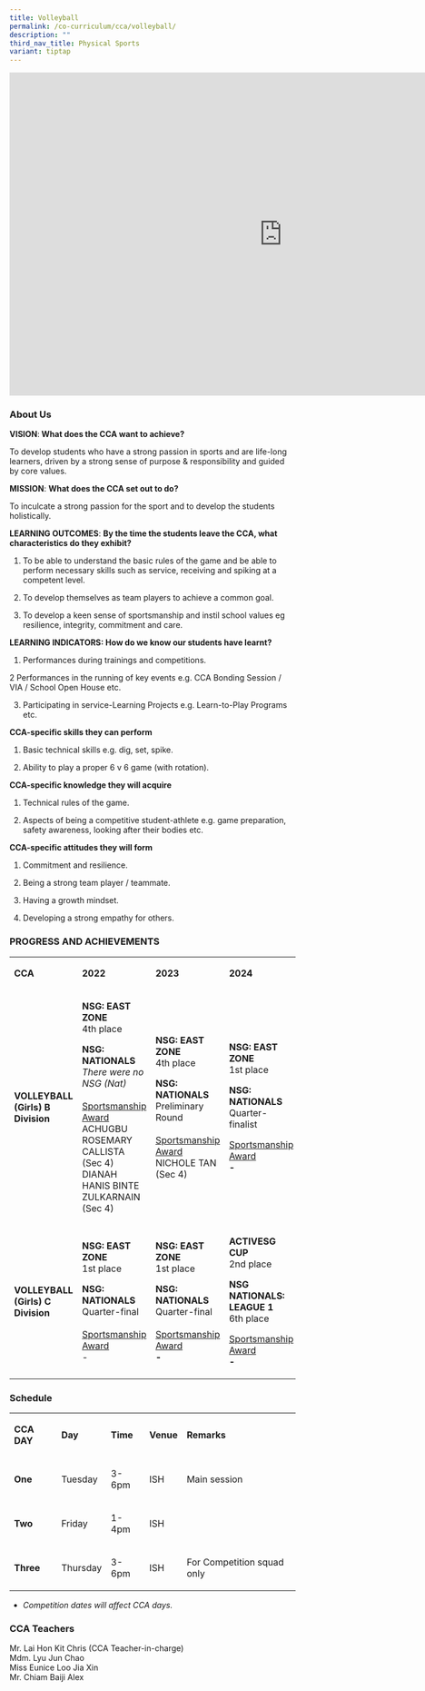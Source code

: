 ```yaml
---
title: Volleyball
permalink: /co-curriculum/cca/volleyball/
description: ""
third_nav_title: Physical Sports
variant: tiptap
---
```

<div class="iframe-wrapper">
<iframe height="569" width="960" allowfullscreen="true" frameborder="0" src="https://docs.google.com/presentation/d/1rA7CNzw502cMxohIqboqdbk4WvhP9e9Y3sLPYeHGv7g/embed?start=true&amp;loop=true&amp;delayms=3000"></iframe>
</div>
<h3>About Us</h3>
<p><strong>VISION</strong>:<strong> What does the CCA want to achieve?&nbsp;</strong>
</p>
<p>To develop students who have a strong passion in sports and are life-long
learners, driven by a strong sense of purpose &amp; responsibility and
guided by core values.</p>
<p><strong>MISSION</strong>: <strong>What does the CCA set out to do?</strong>
</p>
<p>To inculcate a strong passion for the sport and to develop the students
holistically.</p>
<p><strong>LEARNING OUTCOMES</strong>: <strong>By the time the students leave the CCA, what characteristics do they exhibit?</strong>
</p>
<ol data-tight="true" class="tight">
<li>
<p>To be able to understand the basic rules of the game and be able to perform
necessary skills such as service, receiving and spiking at a competent
level.</p>
</li>
<li>
<p>To develop themselves as team players to achieve a common goal.</p>
</li>
<li>
<p>To develop a keen sense of sportsmanship and instil school values eg resilience,
integrity, commitment and care.</p>
</li>
</ol>
<p><strong>LEARNING INDICATORS: How do we know our students have learnt?</strong>
</p>
<ol data-tight="true" class="tight">
<li>
<p>Performances during trainings and competitions.</p>
</li>
</ol>
<p>2 Performances in the running of key events e.g. CCA Bonding Session /
VIA / School Open House etc.</p>
<ol start="3" data-tight="true" class="tight">
<li>
<p>Participating in service-Learning Projects e.g. Learn-to-Play Programs
etc.</p>
</li>
</ol>
<p><strong>CCA-specific skills they can perform</strong>
</p>
<ol data-tight="true" class="tight">
<li>
<p>Basic technical skills e.g. dig, set, spike.</p>
</li>
<li>
<p>Ability to play a proper 6 v 6 game (with rotation).</p>
</li>
</ol>
<p><strong>CCA-specific knowledge they will acquire</strong>
</p>
<ol data-tight="true" class="tight">
<li>
<p>Technical rules of the game.</p>
</li>
<li>
<p>Aspects of being a competitive student-athlete e.g. game preparation,
safety awareness, looking after their bodies etc.</p>
</li>
</ol>
<p><strong>CCA-specific attitudes they will form</strong>
</p>
<ol data-tight="true" class="tight">
<li>
<p>Commitment and resilience.</p>
</li>
<li>
<p>Being a strong team player / teammate.</p>
</li>
<li>
<p>Having a growth mindset.</p>
</li>
<li>
<p>Developing a strong empathy for others.</p>
</li>
</ol>
<h3>PROGRESS AND ACHIEVEMENTS</h3>
<table style="minWidth: 100px">
<colgroup>
<col>
<col>
<col>
<col>
</colgroup>
<tbody>
<tr>
<td rowspan="1" colspan="1">
<p><strong>CCA</strong>
</p>
</td>
<td rowspan="1" colspan="1">
<p><strong>2022</strong>
</p>
</td>
<td rowspan="1" colspan="1">
<p><strong>2023</strong>
</p>
</td>
<td rowspan="1" colspan="1">
<p><strong>2024</strong>
</p>
</td>
</tr>
<tr>
<td rowspan="1" colspan="1">
<p><strong>VOLLEYBALL (Girls) B Division</strong>
</p>
</td>
<td rowspan="1" colspan="1">
<p><strong>NSG: EAST ZONE <br></strong>4th place</p>
<p><strong>NSG: NATIONALS<br></strong><em>There were no NSG (Nat)</em><strong><br><br></strong><u>Sportsmanship Award</u><strong><br></strong>ACHUGBU
ROSEMARY CALLISTA (Sec 4)
<br>DIANAH HANIS BINTE ZULKARNAIN (Sec 4)</p>
</td>
<td rowspan="1" colspan="1">
<p><strong>NSG: EAST ZONE <br></strong>4th place</p>
<p><strong>NSG: NATIONALS<br></strong>Preliminary Round<strong><br><br></strong><u>Sportsmanship Award</u><strong><br></strong>NICHOLE
TAN (Sec 4)</p>
</td>
<td rowspan="1" colspan="1">
<p><strong>NSG: EAST ZONE</strong>
<br>1st place</p>
<p><strong>NSG: NATIONALS</strong>
<br>Quarter-finalist</p>
<p><u>Sportsmanship Award</u><strong><br>-</strong>
</p>
</td>
</tr>
<tr>
<td rowspan="1" colspan="1">
<p><strong>VOLLEYBALL (Girls) C Division</strong>
</p>
</td>
<td rowspan="1" colspan="1">
<p><strong>NSG: EAST ZONE <br></strong>1st place</p>
<p><strong>NSG: NATIONALS<br></strong>Quarter-final<strong><br><br></strong><u>Sportsmanship Award</u><strong><br></strong>-</p>
</td>
<td rowspan="1" colspan="1">
<p><strong>NSG: EAST ZONE <br></strong>1st place</p>
<p><strong>NSG: NATIONALS<br></strong>Quarter-final<strong><br><br></strong><u>Sportsmanship Award</u><strong><br>-</strong>
</p>
</td>
<td rowspan="1" colspan="1">
<p><strong>ACTIVESG CUP</strong>
<br>2nd place</p>
<p><strong>NSG NATIONALS: LEAGUE 1</strong> 
<br>6th place</p>
<p><u>Sportsmanship Award</u><strong><br>-</strong>
</p>
</td>
</tr>
</tbody>
</table>
<h3>Schedule</h3>
<table style="minWidth: 125px">
<colgroup>
<col>
<col>
<col>
<col>
<col>
</colgroup>
<tbody>
<tr>
<td rowspan="1" colspan="1">
<p><strong>CCA DAY</strong>
</p>
</td>
<td rowspan="1" colspan="1">
<p><strong>Day</strong>
</p>
</td>
<td rowspan="1" colspan="1">
<p><strong>Time</strong>
</p>
</td>
<td rowspan="1" colspan="1">
<p><strong>Venue</strong>
</p>
</td>
<td rowspan="1" colspan="1">
<p><strong>Remarks</strong>
</p>
</td>
</tr>
<tr>
<td rowspan="1" colspan="1">
<p><strong>One</strong>
</p>
</td>
<td rowspan="1" colspan="1">
<p>Tuesday</p>
</td>
<td rowspan="1" colspan="1">
<p>3-6pm</p>
</td>
<td rowspan="1" colspan="1">
<p>ISH</p>
</td>
<td rowspan="1" colspan="1">
<p>Main session</p>
</td>
</tr>
<tr>
<td rowspan="1" colspan="1">
<p><strong>Two</strong>
</p>
</td>
<td rowspan="1" colspan="1">
<p>Friday</p>
</td>
<td rowspan="1" colspan="1">
<p>1-4pm</p>
</td>
<td rowspan="1" colspan="1">
<p>ISH</p>
</td>
<td rowspan="1" colspan="1">
<p>&nbsp;</p>
</td>
</tr>
<tr>
<td rowspan="1" colspan="1">
<p><strong>Three</strong>
</p>
</td>
<td rowspan="1" colspan="1">
<p>Thursday</p>
</td>
<td rowspan="1" colspan="1">
<p>3-6pm</p>
</td>
<td rowspan="1" colspan="1">
<p>ISH</p>
</td>
<td rowspan="1" colspan="1">
<p>For Competition squad only</p>
</td>
</tr>
</tbody>
</table>
<ul data-tight="true" class="tight">
<li>
<p><em>Competition dates will affect CCA days.</em>
</p>
</li>
</ul>
<h3>CCA Teachers</h3>
<p>Mr. Lai Hon Kit Chris (CCA Teacher-in-charge)
<br>Mdm. Lyu Jun Chao
<br>Miss Eunice Loo Jia Xin
<br>Mr. Chiam Baiji Alex</p>